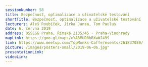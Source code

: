 ```yaml
---
sessionNumber: 58
title: Bezpečnosť, optimalizace a uživatelské testování
shortTitle: Bezpečnosť, optimalizace a uživatelské testování
lecturers: Aleš Roubíček, Jirka Jansa, Tom Paulus
date: 6. června 2019
address: OSSEGG Praha, Římská 2135/45 · Praha-Vinohrady
mapLink: https://goo.gl/maps/eYABMUD8hRXwWJ499
link: https://www.meetup.com/TopMonks-Caffe/events/261837080/
picture: /images/posters-small/2019-06-06.jpg"
presentationLink:
videoLink:
---
```

